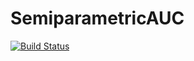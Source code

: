 # SemiparametricAUC

[![Build Status](https://api.travis-ci.com/sbohora/SemiparametricAUC.jl.svg?token=shyYTzvvbsLRHsRAWXTg&branch=master)](https://travis-ci.org/sbohora/SemiparametricAUC.jl)

<!--[![Coverage Status](https://coveralls.io/repos/sbohora/SemiparametricAUC.jl/badge.svg?branch=master&service=github)](https://coveralls.io/github/sbohora/SemiparametricAUC.jl?branch=master)

[![codecov.io](http://codecov.io/github/sbohora/SemiparametricAUC.jl/coverage.svg?branch=master)](http://codecov.io/github/sbohora/SemiparametricAUC.jl?branch=master)
